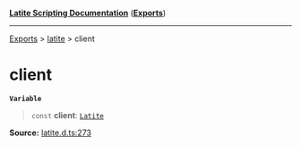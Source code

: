 [**Latite Scripting Documentation**](../../README.md) ([**Exports**](../../exports.md))

---

[Exports](../../exports.md) > [latite](../index.md) > client

# client

**`Variable`**

> `const` **client**: [`Latite`](../interfaces/interface.Latite.md)

**Source:** [latite.d.ts:273](https://github.com/LatiteScripting/latitescripting.github.io/blob/feb6a18/definitions/latite.d.ts#L273)
